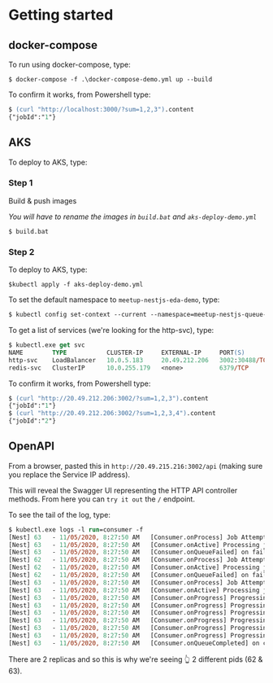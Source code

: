 # Getting started

## docker-compose

To run using docker-compose, type:

```
$ docker-compose -f .\docker-compose-demo.yml up --build
```

To confirm it works, from Powershell type:
```ps
$ (curl "http://localhost:3000/?sum=1,2,3").content
{"jobId":"1"}
```

## AKS

To deploy to AKS, type:

### Step 1

Build & push images

_You will have to rename the images in `build.bat` and `aks-deploy-demo.yml`_

```
$ build.bat
```

### Step 2

To deploy to AKS, type:
```
$kubectl apply -f aks-deploy-demo.yml
```

To set the default namespace to `meetup-nestjs-eda-demo`, type:
```ps
$ kubectl config set-context --current --namespace=meetup-nestjs-queue-demo
```

To get a list of services (we're looking for the http-svc), type:
```ps
$ kubectl.exe get svc
NAME        TYPE           CLUSTER-IP     EXTERNAL-IP     PORT(S)          AGE
http-svc    LoadBalancer   10.0.5.183     20.49.212.206   3002:30488/TCP   60s
redis-svc   ClusterIP      10.0.255.179   <none>          6379/TCP         60s
```

To confirm it works, from Powershell type:
```ps
$ (curl "http://20.49.212.206:3002/?sum=1,2,3").content
{"jobId":"1"}
$ (curl "http://20.49.212.206:3002/?sum=1,2,3,4").content
{"jobId":"2"}
```

## OpenAPI

From a browser, pasted this in `http://20.49.215.216:3002/api` (making sure you replace the Service IP address).

This will reveal the Swagger UI representing the HTTP API controller methods.  From here you can `try it out` the `/` endpoint.

To see the tail of the log, type:
```ps
$ kubectl.exe logs -l run=consumer -f
[Nest] 63   - 11/05/2020, 8:27:50 AM   [Consumer.onProcess] Job Attempt: 0
[Nest] 63   - 11/05/2020, 8:27:50 AM   [Consumer.onActive] Processing job 1 with data 2,3,4,5,6,7...
[Nest] 63   - 11/05/2020, 8:27:50 AM   [Consumer.onQueueFailed] on failure: 1
[Nest] 62   - 11/05/2020, 8:27:50 AM   [Consumer.onProcess] Job Attempt: 1
[Nest] 62   - 11/05/2020, 8:27:50 AM   [Consumer.onActive] Processing job 1 with data 2,3,4,5,6,7...
[Nest] 62   - 11/05/2020, 8:27:50 AM   [Consumer.onQueueFailed] on failure: 1
[Nest] 63   - 11/05/2020, 8:27:50 AM   [Consumer.onProcess] Job Attempt: 2
[Nest] 63   - 11/05/2020, 8:27:50 AM   [Consumer.onActive] Processing job 1 with data 2,3,4,5,6,7...
[Nest] 63   - 11/05/2020, 8:27:50 AM   [Consumer.onProgress] Progressing job 1 is 0...
[Nest] 63   - 11/05/2020, 8:27:50 AM   [Consumer.onProgress] Progressing job 1 is 16.666666666666664...
[Nest] 63   - 11/05/2020, 8:27:50 AM   [Consumer.onProgress] Progressing job 1 is 33.33333333333333...
[Nest] 63   - 11/05/2020, 8:27:50 AM   [Consumer.onProgress] Progressing job 1 is 50...
[Nest] 63   - 11/05/2020, 8:27:50 AM   [Consumer.onProgress] Progressing job 1 is 66.66666666666666...
[Nest] 63   - 11/05/2020, 8:27:50 AM   [Consumer.onProgress] Progressing job 1 is 83.33333333333334...
[Nest] 63   - 11/05/2020, 8:27:50 AM   [Consumer.onQueueCompleted] on completed job: 1
```

There are 2 replicas and so this is why we're seeing 👆 2 different pids (62 & 63).